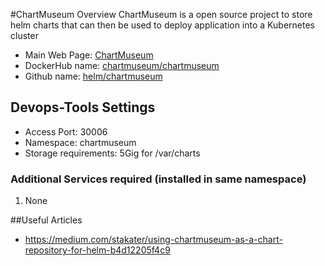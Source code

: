 #ChartMuseum Overview
ChartMuseum is a open source project to store helm charts that can then be used to deploy application into a Kubernetes cluster 

* Main Web Page:		[ChartMuseum](https://chartmuseum.com/)
* DockerHub name:	[chartmuseum/chartmuseum](https://hub.docker.com/r/chartmuseum/chartmuseum)
* Github name:		[helm/chartmuseum](https://github.com/helm/chartmuseum)

## Devops-Tools Settings
* Access Port: 30006
* Namespace: chartmuseum
* Storage requirements: 5Gig for /var/charts

### Additional Services required (installed in same namespace)
1. None


##Useful Articles
* https://medium.com/stakater/using-chartmuseum-as-a-chart-repository-for-helm-b4d12205f4c9